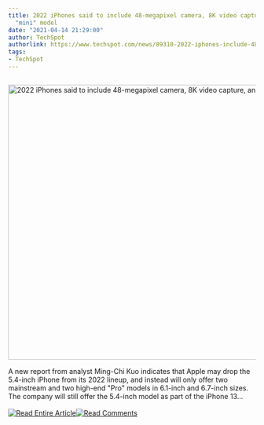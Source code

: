 ```yaml
---
title: 2022 iPhones said to include 48-megapixel camera, 8K video capture, and no
  "mini" model
date: "2021-04-14 21:29:00"
author: TechSpot
authorlink: https://www.techspot.com/news/89310-2022-iphones-include-48-megapixel-camera-8k-video.html
tags:
- TechSpot
---
```

<a href="https://www.techspot.com/news/89310-2022-iphones-include-48-megapixel-camera-8k-video.html" target="_blank"><img src="https://static.techspot.com/images2/news/ts3_thumbs/2021/03/2021-03-01-ts3_thumbs-9bc.jpg" width="800" height="560" style="padding: 15px 0" title="2022 iPhones said to include 48-megapixel camera, 8K video capture, and no &quot;mini&quot; model" /></a><br />A new report from analyst Ming-Chi Kuo indicates that Apple may drop the 5.4-inch iPhone from its 2022 lineup, and instead will only offer two mainstream and two high-end "Pro" models in 6.1-inch and 6.7-inch sizes. The company will still offer the 5.4-inch model as part of the iPhone 13...<br /><br /><a href="https://www.techspot.com/news/89310-2022-iphones-include-48-megapixel-camera-8k-video.html"><img src="https://static.techspot.com/images/rss/rss_buttons_01.png" border="0" alt="Read Entire Article" /></a><a href="https://www.techspot.com/news/89310-2022-iphones-include-48-megapixel-camera-8k-video.html#comments"><img src="https://static.techspot.com/images/rss/rss_buttons_02.png" border="0" alt="Read Comments" /></a><br /><br />